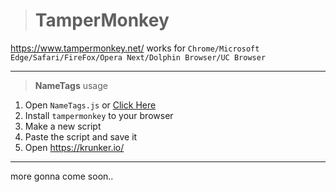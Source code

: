 ># TamperMonkey
https://www.tampermonkey.net/ works for `Chrome/Microsoft Edge/Safari/FireFox/Opera Next/Dolphin Browser/UC Browser`
__________________________________
>**NameTags** usage
1. Open `NameTags.js` or [Click Here](https://raw.githubusercontent.com/ZaResX/KrunkerZares/master/TamperMonkey/NameTags)
2. Install `tampermonkey` to your browser
3. Make a new script
4. Paste the script and save it
5. Open https://krunker.io/
__________________________________
more gonna come soon..
